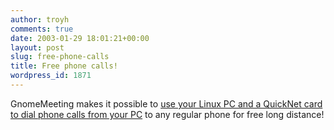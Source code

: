 ```yaml
---
author: troyh
comments: true
date: 2003-01-29 18:01:21+00:00
layout: post
slug: free-phone-calls
title: Free phone calls!
wordpress_id: 1871
---
```


GnomeMeeting makes it possible to [use your Linux PC and a QuickNet card to dial phone calls from your PC](http://www.gnomemeeting.org/index.php?rub=3&pos=0&faqpage=x153.html) to any regular phone for free long distance!
